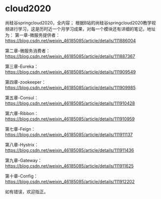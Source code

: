 # cloud2020
尚硅谷springcloud2020，全内容；
根据B站的尚硅谷springcloud2020教学视频进行学习，这是历时近一个月学习成果，对每一个模块还有详细的笔记，地址为：
第一章-微服务提供者： https://blog.csdn.net/weixin_46185085/article/details/111886004

第二章-微服务消费者： https://blog.csdn.net/weixin_46185085/article/details/111887367

第三章-Eureka： https://blog.csdn.net/weixin_46185085/article/details/111909549

第四章-zookeeper： https://blog.csdn.net/weixin_46185085/article/details/111909985

第五章-Consul： https://blog.csdn.net/weixin_46185085/article/details/111910428

第六章-Ribbon： https://blog.csdn.net/weixin_46185085/article/details/111910959

第七章-Feign： https://blog.csdn.net/weixin_46185085/article/details/111911137

第八章-Hystrix： https://blog.csdn.net/weixin_46185085/article/details/111911436

第九章-Gateway： https://blog.csdn.net/weixin_46185085/article/details/111911625

第十章-Config： https://blog.csdn.net/weixin_46185085/article/details/111912202


如有错误，欢迎指正。
